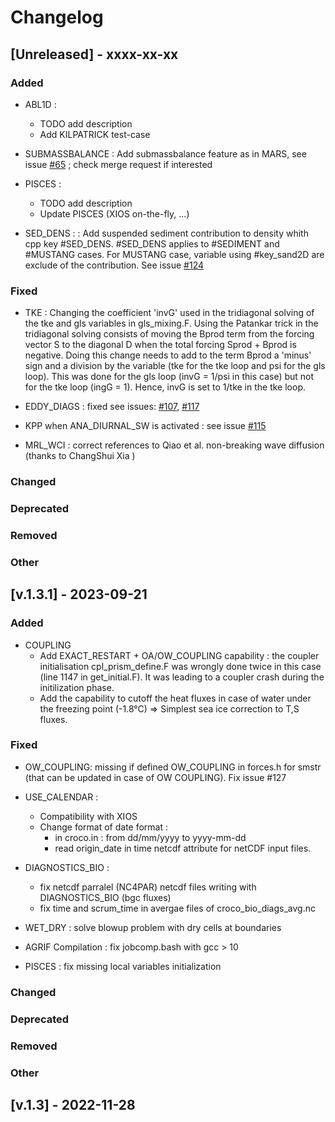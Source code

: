 # Changelog

## [Unreleased] - xxxx-xx-xx

### Added

- ABL1D : 
  - TODO add description
  - Add KILPATRICK test-case

- SUBMASSBALANCE : Add submassbalance feature as in MARS, see issue 
  [#65](https://gitlab.inria.fr/croco-ocean/croco/-/issues/65) ; 
  check merge request if interested

- PISCES :
  - TODO add description
  - Update PISCES (XIOS on-the-fly, ...)

- SED_DENS :  : Add suspended sediment contribution to density whith cpp key 
  #SED_DENS. #SED_DENS applies to #SEDIMENT and #MUSTANG cases. For MUSTANG 
  case, variable using #key_sand2D are exclude of the contribution. See 
  issue [#124](https://gitlab.inria.fr/croco-ocean/croco/-/issues/124)

### Fixed
  - TKE : Changing the coefficient 'invG' used in the tridiagonal solving of 
    the tke and gls variables in gls_mixing.F. Using the Patankar trick in the 
    tridiagonal solving consists of moving the Bprod term from the forcing 
    vector S to the diagonal D when the total forcing Sprod + Bprod is 
    negative. Doing this change needs to add to the term Bprod a 'minus' sign 
    and a division by the variable (tke for the tke loop and psi for the gls 
    loop). This was done for the gls loop (invG = 1/psi in this case) but not 
    for the tke loop (ingG = 1). Hence, invG is set to 1/tke in the tke loop.

- EDDY_DIAGS : fixed see issues: 
  [#107](https://gitlab.inria.fr/croco-ocean/croco/-/issues/107), 
  [#117](https://gitlab.inria.fr/croco-ocean/croco/-/issues/117)

- KPP when ANA_DIURNAL_SW is activated : see issue 
  [#115](https://gitlab.inria.fr/croco-ocean/croco/-/issues/115)

- MRL_WCI : correct references to Qiao et al. non-breaking wave diffusion
  (thanks to ChangShui Xia )

### Changed

### Deprecated

### Removed

### Other

## [v.1.3.1] - 2023-09-21
### Added

- COUPLING
  - Add EXACT_RESTART + OA/OW_COUPLING capability : the coupler initialisation 
    cpl_prism_define.F was wrongly done twice in this case (line 1147 in 
    get_initial.F). It was leading to a coupler crash during the initilization 
    phase.
  - Add the capability to cutoff the heat fluxes in case of water under the 
    freezing point (-1.8°C) => Simplest sea ice correction to T,S fluxes.

### Fixed

- OW_COUPLING: missing if defined OW_COUPLING in forces.h for smstr (that can 
  be updated in case of OW COUPLING). Fix issue #127

- USE_CALENDAR : 
  - Compatibility with XIOS
  - Change format of date format : 
    - in croco.in : from dd/mm/yyyy to yyyy-mm-dd
    - read origin_date in time netcdf attribute for netCDF input files.

- DIAGNOSTICS_BIO : 
  - fix netcdf parralel (NC4PAR) netcdf files writing with DIAGNOSTICS_BIO 
    (bgc fluxes)
  - fix time and scrum_time in avergae files of croco_bio_diags_avg.nc

- WET_DRY : solve blowup problem with dry cells at boundaries

- AGRIF Compilation : fix jobcomp.bash with gcc > 10

- PISCES : fix missing local variables initialization

### Changed

### Deprecated

### Removed

### Other

## [v.1.3] - 2022-11-28
